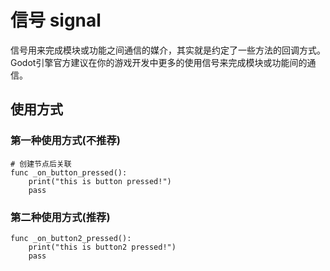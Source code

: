 # 信号 signal
信号用来完成模块或功能之间通信的媒介，其实就是约定了一些方法的回调方式。
Godot引擎官方建议在你的游戏开发中更多的使用信号来完成模块或功能间的通信。

## 使用方式
### 第一种使用方式(不推荐)
```GDScript
# 创建节点后关联
func _on_button_pressed(): 
	print("this is button pressed!")
	pass
```
### 第二种使用方式(推荐)
```GDScript
func _on_button2_pressed():
	print("this is button2 pressed!")
	pass
```
